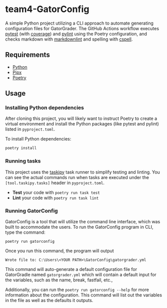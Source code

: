 # team4-GatorConfig

A simple Python project utilizing a CLI approach to automate generating
configuration files for GatorGrader. The GitHub Actions workflow executes
[pytest](https://pytest.org/) (with
[coverage](https://pypi.org/project/pytest-cov/)) and
[pylint](https://pylint.org/) using the Poetry configuration, and checks
markdown with [markdownlint](https://github.com/DavidAnson/markdownlint) and
spelling with [cspell](https://cspell.org/).

## Requirements

- [Python](https://realpython.com/installing-python/)
- [Pipx](https://pypa.github.io/pipx/installation/)
- [Poetry](https://python-poetry.org/docs/#installing-with-pipx)

## Usage

### Installing Python dependencies

After cloning this project, you will likely want to instruct Poetry to create a
virtual environment and install the Python packages (like pytest and pylint)
listed in `pyproject.toml`.

To install Python dependencies:

```bash
poetry install
```

### Running tasks

This project uses the [taskipy](https://github.com/illBeRoy/taskipy) task runner
to simplify testing and linting. You can see the actual commands run when tasks
are executed under the `[tool.taskipy.tasks]` header in `pyproject.toml`.

- **Test** your code with `poetry run task test`
- **Lint** your code with `poetry run task lint`

### Running GatorConfig

GatorConfig is a tool that will utilize the command line interface, which
was built to accommodate the users. To run the GatorConfig program
in CLI, type the command:

`poetry run gatorconfig`

Once you run this command, the program will output

`Wrote file to: C:\Users\<YOUR PATH>\GatorConfig\gatorgrader.yml`

This command will auto-generate a default configuration file for GatorGradle
named `gatorgrader.yml` which will contain a default input for
the variables, such as the name, break, fastfail, etc.,

Additionally, you can run the `poetry run gatorconfig --help` for more
information about the configuration. This command will list out the variables
in the file as well as the defaults it outputs.
